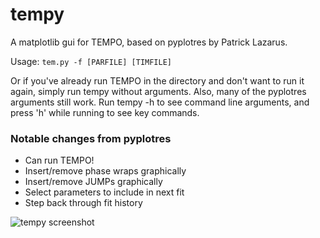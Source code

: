 # tempy
A matplotlib gui for TEMPO, based on pyplotres by Patrick Lazarus.

Usage: `tem.py -f [PARFILE] [TIMFILE]`

Or if you've already run TEMPO in the directory and don't want to run it again, simply run tempy without arguments.  Also, many of the pyplotres arguments still work.  Run tempy -h to see command line arguments, and press 'h' while running to see key commands.

### Notable changes from pyplotres
* Can run TEMPO!
* Insert/remove phase wraps graphically
* Insert/remove JUMPs graphically
* Select parameters to include in next fit
* Step back through fit history

![tempy screenshot](http://www.hep.physics.mcgill.ca/~madsense/tempy_screenshot.png "tempy screenshot")
